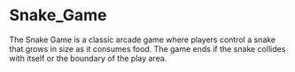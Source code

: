 # Snake_Game
The Snake Game is a classic arcade game where players control a snake that grows in size as it consumes food. The game ends if the snake collides with itself or the boundary of the play area.
